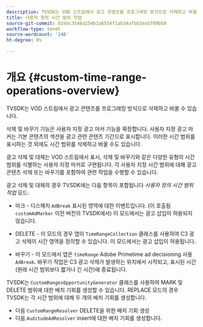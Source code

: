 ```yaml
---
description: TVSDK는 VOD 스트림에서 광고 콘텐츠를 프로그래밍 방식으로 삭제하고 바꿀 수 있습니다.
title: 사용자 정의 시간 범위 작업
source-git-commit: 02ebc3548a254b2a6554f1ab34afbb3ea5f09bb8
workflow-type: tm+mt
source-wordcount: '248'
ht-degree: 0%

---
```


# 개요 {#custom-time-range-operations-overview}

TVSDK는 VOD 스트림에서 광고 콘텐츠를 프로그래밍 방식으로 삭제하고 바꿀 수 있습니다.

삭제 및 바꾸기 기능은 사용자 지정 광고 마커 기능을 확장합니다. 사용자 지정 광고 마커는 기본 콘텐츠의 섹션을 광고 관련 콘텐츠 기간으로 표시합니다. 이러한 시간 범위를 표시하는 것 외에도 시간 범위를 삭제하고 바꿀 수도 있습니다.

<!--<a id="section_D3FE668CAF764DCC912373D5410C932C"></a>-->

광고 삭제 및 대체는 VOD 스트림에서 표시, 삭제 및 바꾸기와 같은 다양한 유형의 시간 범위를 식별하는 사용자 지정 마커로 구현됩니다. 각 사용자 지정 시간 범위에 대해 광고 콘텐츠 삭제 또는 바꾸기를 포함하여 관련 작업을 수행할 수 있습니다.

광고 삭제 및 대체의 경우 TVSDK에는 다음 항목이 포함됩니다 *사용자 정의 시간 범위 작업* 모드:

* 마크 - 디스패치 `AdBreak` 표시된 영역에 대한 이벤트입니다. (이 호출됨 `customAdMarker` 이전 버전의 TVSDK에서) 이 모드에서는 광고 삽입이 허용되지 않습니다.

* DELETE - 이 모드의 경우 앱이 `TimeRangeCollection` 클래스를 사용하여 C3 광고 삭제의 시간 영역을 정의할 수 있습니다. 이 모드에서는 광고 삽입이 허용됩니다.
* 바꾸기 - 이 모드에서 앱은 `timeRange` Adobe Primetime ad decisioning 사용 `AdBreak`. 바꾸기 작업은 C3 광고 삭제가 발생하는 위치에서 시작되고, 표시된 시간(원래 시간 범위보다 짧거나 긴 시간)에 종료됩니다.

TVSDK는 `CustomRangesOpportunityGenerator` 클래스를 사용하여 MARK 및 DELETE 범위에 대한 배치 기회를 생성할 수 있습니다. REPLACE 모드의 경우 TVSDK는 각 시간 범위에 대해 두 개의 배치 기회를 생성합니다.

* 다음 `CustomRangeResolver` DELETE을 위한 배치 기회 생성
* 다음 `AuditudeAdResolver` insert에 대한 배치 기회를 생성합니다.
